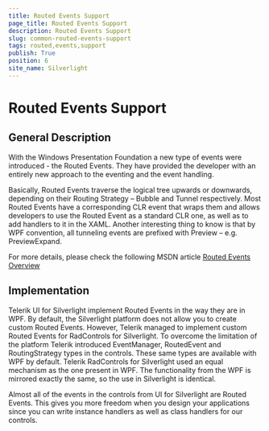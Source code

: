 ```yaml
---
title: Routed Events Support
page_title: Routed Events Support
description: Routed Events Support
slug: common-routed-events-support
tags: routed,events,support
publish: True
position: 6
site_name: Silverlight
---
```


# Routed Events Support



## General Description

With the Windows Presentation Foundation a new type of events were introduced - the Routed Events. They have provided the developer with an entirely new approach to the eventing and the event handling.
        

Basically, Routed Events traverse the logical tree upwards or downwards, depending on their Routing Strategy – Bubble and Tunnel respectively.  Most Routed Events have a corresponding CLR event that wraps them and allows developers to use the Routed Event as a standard CLR one, as well as to add handlers to it in the XAML. Another interesting thing to know is that by WPF convention, all tunneling events are prefixed with Preview – e.g. PreviewExpand. 
        

For more details, please check the following MSDN article [Routed Events Overview](http://msdn.microsoft.com/en-us/library/ms742806.aspx)

## Implementation

Telerik UI for Silverlight implement Routed Events in the way they are in WPF. By default, the Silverlight platform does not allow you to create custom Routed Events. However, Telerik managed to implement custom Routed Events for RadControls for Silverlight. To overcome the limitation of the platform Telerik introduced EventManager, RoutedEvent and RoutingStrategy types in the controls. These same types are available with WPF by default. Telerik RadControls for Silverlight used an equal mechanism as the one present in WPF.  The functionality from the WPF is mirrored exactly the same, so the use in Silverlight is identical.
        

Almost all of the events in the controls from UI for Silverlight are Routed Events. This gives you more freedom when you design your applications since you can write instance handlers as well as class handlers for our controls.
        
